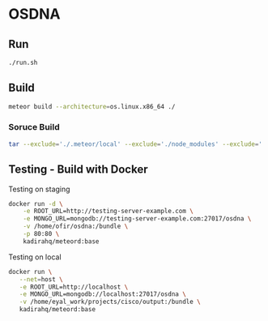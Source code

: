 # OSDNA

## Run

```bash                        
./run.sh
```

## Build
  
```bash
meteor build --architecture=os.linux.x86_64 ./
```
  
### Soruce Build

```bash
tar --exclude='./.meteor/local' --exclude='./node_modules' --exclude='./.git' -zcvf ../osdna-source-$(date +%Y-%m-%d).tar.gz .
```
## Testing - Build with Docker 
  
Testing on staging

```bash
docker run -d \
    -e ROOT_URL=http://testing-server-example.com \
    -e MONGO_URL=mongodb://testing-server-example.com:27017/osdna \
    -v /home/ofir/osdna:/bundle \
    -p 80:80 \
    kadirahq/meteord:base
```

Testing on local

```bash
docker run \
   --net=host \
   -e ROOT_URL=http://localhost \
   -e MONGO_URL=mongodb://localhost:27017/osdna \
   -v /home/eyal_work/projects/cisco/output:/bundle \
   kadirahq/meteord:base
```

